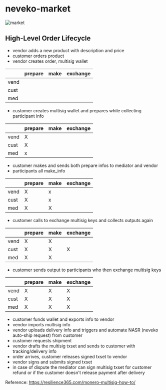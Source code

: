 # neveko-market

![market](../assets/vendor.png)

## High-Level Order Lifecycle

* vendor adds a new product with description and price
* customer orders product
* vendor creates order, multisig wallet

|        | prepare | make | exchange |
|--      |--       |--    |--        |        
|vend    |         |      |          |          
|cust    |         |      |          |          
|med     |         |      |          |          

* customer creates multisig wallet and prepares while collecting participant info

|        | prepare | make | exchange |
|--      |--       |--    |--        |        
|vend    |     X   |      |          |          
|cust    |     X   |      |          |          
|med     |     x   |      |          |          

* customer makes and sends both prepare infos to mediator and vendor
* participants all make_info

|        | prepare | make | exchange |
|--      |--       |--    |--        |
|vend    |     X   |   x  |          |
|cust    |     X   |   x  |          |
|med     |     X   |   X  |          |

* customer calls to exchange multisig keys and collects outputs again

|        | prepare | make | exchange |
|--      |--       |--    |--        |
|vend    |     X   |   X  |          |
|cust    |     X   |   X  |      X   |
|med     |     X   |   X  |          |

* customer sends output to participants who then exchange multisig keys

|        | prepare | make | exchange |
|--      |--       |--    |--        |
|vend    |     X   |   X  |      X   |
|cust    |     X   |   X  |      X   |
|med     |     X   |   X  |      X   |
        
* customer funds wallet and exports info to vendor
* vendor imports multisig info
* vendor uploads delivery info and triggers and automate NASR (neveko auto-ship request) from customer
* customer requests shipment
* vendor drafts the multisig txset and sends to customer with tracking/delivery info
* order arrives, customer releases signed txset to vendor
* vendor signs and submits signed txset
* in case of dispute the mediator can sign multisig txset for customer refund
  or if the customer doesn't release payment after delivery

Reference: https://resilience365.com/monero-multisig-how-to/
